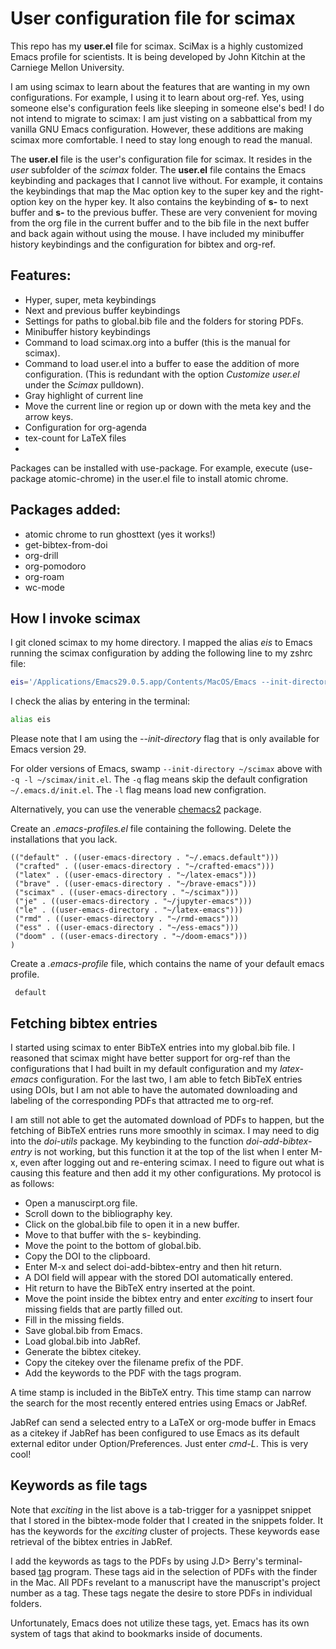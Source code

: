 # User configuration file for scimax


This repo has my **user.el** file for scimax.
SciMax is a highly customized Emacs profile for scientists.
It is being developed by John Kitchin at the Carniege Mellon University. 

I am using scimax to learn about the features that are wanting in my own configurations.
For example, I using it to learn about org-ref.
Yes, using someone else's configuration feels like sleeping in someone else's bed!
I do not intend to migrate to scimax: I am just visting on a sabbattical from my vanilla GNU Emacs configuration.
However, these additions are making scimax more comfortable.
I need to stay long enough to read the manual.

The **user.el** file is the user's configuration file for scimax.
It resides in the *user* subfolder of the *scimax* folder.
The  **user.el** file contains the Emacs keybinding and packages that I cannot live without.
For example, it contains the keybindings that map the Mac option key to the super key and the  right-option key on the hyper key.
It also contains the keybinding of **s-<right>** to next buffer and **s-<left>** to the previous buffer.
These are very convenient for moving from the org file  in the current buffer and to the bib file in the next buffer and back again without using the mouse.
I have included my minibuffer history keybindings and the configuration for bibtex and org-ref.

## Features:

- Hyper, super, meta keybindings
- Next and previous buffer keybindings
- Settings for paths to global.bib file and the folders for storing PDFs.
- Minibuffer history keybindings
- Command to load scimax.org into a buffer (this is the manual for scimax).
- Command to load user.el into a buffer to ease the addition of more configuration. (This is redundant with the option *Customize user.el* under the *Scimax* pulldown).
- Gray highlight of current line
- Move the current line or region up or down with the meta key and the arrow keys.
- Configuration for org-agenda
- tex-count for LaTeX files
- 


Packages can be installed with use-package.
For example, execute (use-package atomic-chrome) in the user.el file to install atomic chrome.

## Packages added:

- atomic chrome to run ghosttext (yes it works!)
- get-bibtex-from-doi
- org-drill
- org-pomodoro
- org-roam
- wc-mode

## How I invoke scimax

I git cloned scimax to my home directory.
I mapped the alias *eis* to Emacs running the scimax configuration by adding the following line to my zshrc file:

```bash
eis='/Applications/Emacs29.0.5.app/Contents/MacOS/Emacs --init-directory ~/scimax'
```

I check the alias by entering in the terminal:
  
```bash  
alias eis
```
Please note that I am using the *--init-directory* flag that is only available for Emacs version 29.
  
For older versions of Emacs, swamp `--init-directory ~/scimax` above with `-q -l ~/scimax/init.el`.
The `-q` flag means skip the default configration `~/.emacs.d/init.el`.
The `-l` flag means load new configration.
  
Alternatively, you can use the venerable [chemacs2](https://github.com/plexus/chemacs2) package. 

Create an *.emacs-profiles.el* file containing the following.
Delete the installations that you lack.
  
```elisp
(("default" . ((user-emacs-directory . "~/.emacs.default")))
 ("crafted" . ((user-emacs-directory . "~/crafted-emacs")))
 ("latex" . ((user-emacs-directory . "~/latex-emacs")))
 ("brave" . ((user-emacs-directory . "~/brave-emacs")))
 ("scimax" . ((user-emacs-directory . "~/scimax")))
 ("je" . ((user-emacs-directory . "~/jupyter-emacs")))
 ("le" . ((user-emacs-directory . "~/latex-emacs")))
 ("rmd" . ((user-emacs-directory . "~/rmd-emacs")))
 ("ess" . ((user-emacs-directory . "~/ess-emacs")))
 ("doom" . ((user-emacs-directory . "~/doom-emacs")))
)
```  
  
Create a *.emacs-profile* file, which contains the name of your default emacs profile.
 
```elisp
 default
 ``` 
  
  
  
## Fetching bibtex entries

I started using scimax to enter BibTeX  entries into my global.bib file.
I reasoned that scimax might have better support for org-ref than the configurations that I had built in my default configuration and my *latex-emacs* configuration.
For the last two, I am able to fetch BibTeX entries using DOIs, but I am not able to have the automated downloading and labeling of the corresponding PDFs that attracted me to org-ref.

I am still not able to get the automated download of PDFs to happen, but the fetching of BibTeX entries runs more smoothly in scimax.
I may need to dig into the *doi-utils* package.
My keybinding to the function *doi-add-bibtex-entry* is not working, but this function it at the top of the list when I enter M-x, even after logging out and re-entering scimax.
I need to figure out what is causing this feature and then add it my other configurations.
My protocol is as follows:

- Open a manuscirpt.org file.
- Scroll down to the bibliography key.
- Click on the global.bib file to open it in a new buffer.
- Move to that buffer with the s-<right> keybinding.
- Move the point to the bottom of global.bib.
- Copy the DOI to the clipboard.
- Enter M-x and select doi-add-bibtex-entry and then hit return.
- A DOI field will appear with the stored DOI automatically entered. 
- Hit return to have the BibTeX entry inserted at the point.
- Move the point inside the bibtex entry and enter *exciting<tab>* to insert four missing fields that are partly filled out.
- Fill in the missing fields.
- Save global.bib from Emacs.
- Load global.bib into JabRef.
- Generate the bibtex citekey.
- Copy the citekey over the filename prefix of the PDF.
- Add the keywords to the PDF with the tags program.

A time stamp is included in the BibTeX entry.
This time stamp can narrow the search for the most recently entered entries using Emacs or JabRef.
  
JabRef can send a selected entry to a LaTeX or org-mode buffer in Emacs as a citekey if JabRef has been configured to use Emacs as its default external editor under Option/Preferences.
Just enter *cmd-L*.
This is very cool!

## Keywords as file tags
  
Note that *exciting* in the list above is a tab-trigger for a yasnippet snippet that I stored in the bibtex-mode folder that I created in the snippets folder. 
It has the keywords for the *exciting* cluster of projects.
These keywords ease retrieval of the bibtex entries in JabRef.

I add the keywords as tags to the PDFs by using J.D> Berry's terminal-based [tag](https://github.com/jdberry/tag) program.
These tags aid in the selection of PDFs with the finder in the Mac.
All PDFs revelant to a manuscript have the manuscript's project number as a tag.
These tags negate the desire to store PDFs in individual folders.
  
Unfortunately, Emacs does not utilize these tags, yet.
Emacs has its own system of tags that akind to bookmarks inside of documents.
